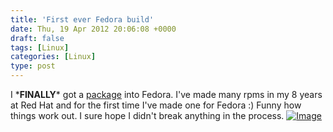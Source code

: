 ```yaml
---
title: 'First ever Fedora build'
date: Thu, 19 Apr 2012 20:06:08 +0000
draft: false
tags: [Linux]
categories: [Linux]
type: post
---
```


I \***FINALLY**\* got a [package](http://koji.fedoraproject.org/koji/buildinfo?buildID=314260) into Fedora. I've made many rpms in my 8 years at Red Hat and for the first time I've made one for Fedora :) Funny how things work out. I sure hope I didn't break anything in the process. [![Image](http://zeusville.files.wordpress.com/2012/04/firstbuild.png?w=487)](http://zeusville.files.wordpress.com/2012/04/firstbuild.png)